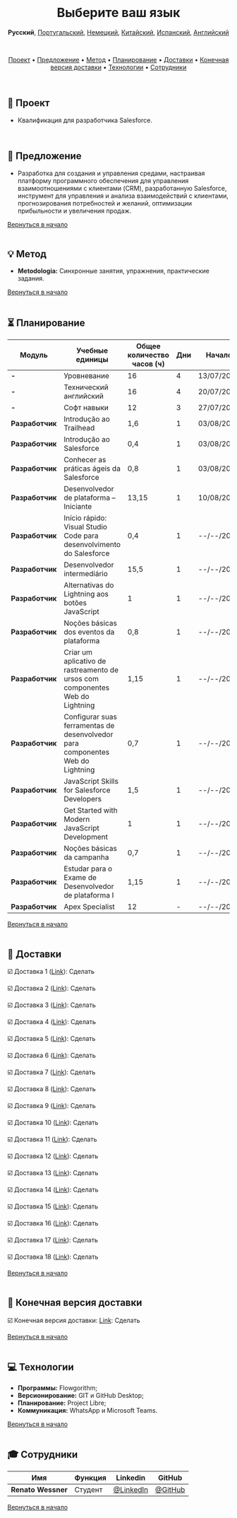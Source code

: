 <br>

<h1 align="center">
    <a id="выберите-ваш-язык">Выберите ваш язык</a>
</h1>
<p align="center">
    <strong>Русский</strong>, 
    <a href="https://github.com/renato-wessmer/FAT/blob/main/salesforce_developer/README.md">Португальский</a>, 
    <a href="https://github.com/renato-wessmer/FAT/blob/main/salesforce_developer/README_German.md">Немецкий</a>, 
    <a href="https://github.com/renato-wessmer/FAT/blob/main/salesforce_developer/README_Chinese.md">Китайский</a>, 
    <a href="https://github.com/renato-wessmer/FAT/blob/main/salesforce_developer/README_Spanish.md">Испанский</a>, 
    <a href="https://github.com/renato-wessmer/FAT/blob/main/salesforce_developer/README_English.md">Английский</a>
</p>

<br>

<p align="center">
  <a href ="#rocket-проект">Проект</a>  •
  <a href ="#dart-предложение">Предложение</a>  •
  <a href ="#bulb-mетод">Метод</a>  •
  <a href ="#hourglass_flowing_sand-планирование">Планирование</a>  •
  <a href ="#calendar-as-доставки">Доставки</a>  •
  <a href ="#camera_flash-as-kонечная-версия-доставки">Конечная версия доставки</a>  •
  <a href ="#computer-tехнологии">Технологии</a>  •
  <a href ="#mortar_board-cотрудники">Сотрудники</a>
</p>

<br>

## :rocket: Проект

* Квалификация для разработчика Salesforce.
<br>

## :dart: Предложение

* Разработка для создания и управления средами, настраивая платформу программного обеспечения для управления взаимоотношениями с клиентами (CRM), разработанную Salesforce, инструмент для управления и анализа взаимодействий с клиентами, прогнозирования потребностей и желаний, оптимизации прибыльности и увеличения продаж.

<a href ="#выберите ваш язык">Вернуться в начало</a>  
<br>

## :bulb: Метод

* **Metodologia:** Синхронные занятия, упражнения, практические задания.

<a href ="#выберите ваш язык">Вернуться в начало</a>  
<br> 

## :hourglass_flowing_sand: Планирование
      
|Модуль| Учебные единицы|Общее количество часов (ч)|Дни|Начало|Конец|
|--------|--------|--------|--------|--------|--------|
|**-**|Уровневание|16|4|13/07/2024|03/08/2024|
|**-**|Технический английский|16|4|20/07/2024|19/10/2024|
|**-**|Софт навыки|12|3|27/07/2024|26/10/2024|
|**Разработчик**|Introdução ao Trailhead|1,6|1|03/08/2024|03/08/2024|
|**Разработчик**|Introdução ao Salesforce|0,4|1|03/08/2024|03/08/2024|
|**Разработчик**|Conhecer as práticas ágeis da Salesforce|0,8|1|03/08/2024|03/08/2024|
|**Разработчик**|Desenvolvedor de plataforma – Iniciante|13,15|1|10/08/2024|10/08/2024|
|**Разработчик**|Início rápido: Visual Studio Code para desenvolvimento do Salesforce|0,4|1|--/--/2024|--/--/2024|
|**Разработчик**|Desenvolvedor intermediário|15,5|1|--/--/2024|--/--/2024|
|**Разработчик**|Alternativas do Lightning aos botões JavaScript|1|1|--/--/2024|--/--/2024|
|**Разработчик**|Noções básicas dos eventos da plataforma|0,8|1|--/--/2024|--/--/2024|
|**Разработчик**|Criar um aplicativo de rastreamento de ursos com componentes Web do Lightning|1,15|1|--/--/2024|--/--/2024|
|**Разработчик**|Configurar suas ferramentas de desenvolvedor para componentes Web do Lightning|0,7|1|--/--/2024|--/--/2024|
|**Разработчик**|JavaScript Skills for Salesforce Developers|1,5|1|--/--/2024|--/--/2024|
|**Разработчик**|Get Started with Modern JavaScript Development|1|1|--/--/2024|--/--/2024|
|**Разработчик**|Noções básicas da campanha|0,7|1|--/--/2024|--/--/2024|
|**Разработчик**|Estudar para o Exame de Desenvolvedor de plataforma I|1,15|1|--/--/2024|--/--/2024|
|**Разработчик**|Apex Specialist|12|-|--/--/2024|--/--/2024|

<a href ="#выберите ваш язык">Вернуться в начало</a>  
<br>

## :calendar: Доставки 

☑️ Доставка 1 ([Link](https://github.com/renato-wessmer/FAT/tree/main/salesforce_developer/bases/knowledge_leveling)): Сделать<!-- Завершено: heavy_check_mark-->

☑️ Доставка 2 ([Link](https://github.com/renato-wessmer/FAT/tree/main/salesforce_developer/bases/instrumental_english)): Сделать<!-- Завершено: heavy_check_mark-->

☑️ Доставка 3 ([Link](https://github.com/renato-wessmer/FAT/tree/main/salesforce_developer/bases/soft_skills)): Сделать<!-- Завершено: heavy_check_mark-->

☑️ Доставка 4 ([Link](https://github.com/renato-wessmer/FAT/tree/main/salesforce_developer/salesforce_developer_trails/get_started_with_trailhead)): Сделать<!-- Завершено: heavy_check_mark-->

☑️ Доставка 5 ([Link](https://github.com/renato-wessmer/FAT/tree/main/salesforce_developer/salesforce_developer_trails/get_to_know_salesforce)): Сделать<!-- Завершено: heavy_check_mark-->

☑️ Доставка 6 ([Link](https://github.com/renato-wessmer/FAT/tree/main/salesforce_developer/salesforce_developer_trails/learn_salesforce_agile_practices)): Сделать<!-- Завершено: heavy_check_mark-->

☑️ Доставка 7 ([Link](https://github.com/renato-wessmer/FAT/tree/main/salesforce_developer/salesforce_developer_trails/platform_developer_beginner)): Сделать<!-- Завершено: heavy_check_mark-->

☑️ Доставка 8 ([Link](https://github.com/renato-wessmer/FAT/tree/main/salesforce_developer/salesforce_developer_trails/quick_start_visual_studio_code_for_salesforce_development)): Сделать<!-- Завершено: heavy_check_mark-->

☑️ Доставка 9 ([Link](https://github.com/renato-wessmer/FAT/tree/main/salesforce_developer/salesforce_developer_trails/developer_intermediate)): Сделать<!-- Завершено: heavy_check_mark-->

☑️ Доставка 10 ([Link](https://github.com/renato-wessmer/FAT/tree/main/salesforce_developer/salesforce_developer_trails/lightning_alternatives_to_javascript_buttons)): Сделать<!-- Завершено: heavy_check_mark-->

☑️ Доставка 11 ([Link](https://github.com/renato-wessmer/FAT/tree/main/salesforce_developer/salesforce_developer_trails/platform_events_basics)): Сделать<!-- Завершено: heavy_check_mark-->

☑️ Доставка 12 ([Link](https://github.com/renato-wessmer/FAT/tree/main/salesforce_developer/salesforce_developer_trails/build_a_bear_tracking_app_with_lightning_web_components)): Сделать<!-- Завершено: heavy_check_mark-->

☑️ Доставка 13 ([Link](https://github.com/renato-wessmer/FAT/tree/main/salesforce_developer/salesforce_developer_trails/set_up_your_lightning_web_components_developer_tools)): Сделать<!-- Завершено: heavy_check_mark-->

☑️ Доставка 14 ([Link](https://github.com/renato-wessmer/FAT/tree/main/salesforce_developer/salesforce_developer_trails/javascript_skills_for_salesforce_developers)): Сделать<!-- Завершено: heavy_check_mark-->

☑️ Доставка 15 ([Link](https://github.com/renato-wessmer/FAT/tree/main/salesforce_developer/salesforce_developer_trails/get_started_with_modern_javascript_development)): Сделать<!-- Завершено: heavy_check_mark-->

☑️ Доставка 16 ([Link](https://github.com/renato-wessmer/FAT/tree/main/salesforce_developer/salesforce_developer_trails/campaign_basics)): Сделать<!-- Завершено: heavy_check_mark-->

☑️ Доставка 17 ([Link](https://github.com/renato-wessmer/FAT/tree/main/salesforce_developer/salesforce_developer_trails/study_for_the_platform_developer_i_exam)): Сделать<!-- Завершено: heavy_check_mark-->

☑️ Доставка 18 ([Link](https://github.com/renato-wessmer/FAT/tree/main/salesforce_developer/salesforce_developer_trails/apex_specialist)): Сделать<!-- Завершено: heavy_check_mark-->

<a href ="#выберите ваш язык">Вернуться в начало</a>  
<br> 

## :camera_flash: Конечная версия доставки

☑️ Конечная версия доставки: [Link](https://): Сделать<!-- Завершено: heavy_check_mark-->

<a href ="#выберите ваш язык">Вернуться в начало</a>  
<br>

## :computer: Технологии

* **Программы:** Flowgorithm;
* **Версионирование:** GIT и GitHub Desktop;
* **Планирование:** Project Libre;
* **Коммуникация:** WhatsApp и Microsoft Teams.

<a href ="#выберите ваш язык">Вернуться в начало</a>  
<br>     
      
## :mortar_board: Сотрудники

|Имя|Функция|Linkedin|GitHub|
| -------- |-------- |-------- |-------- |
|**Renato Wessner**|Студент| [@LinkedIn](https://www.linkedin.com/in/renato-wessmer-dev-gpti/)|[@GitHub](https://github.com/renato-wessmer)|

<a href ="#выберите ваш язык">Вернуться в начало</a>  
<br>

 